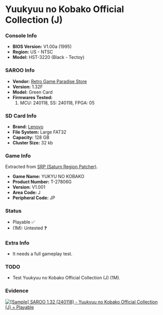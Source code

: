 # Yuukyuu no Kobako Official Collection (J)

### Console Info

- <b>BIOS Version:</b> V1.00a (1995)
- <b>Region:</b> US - NTSC
- <b>Model:</b> HST-3220 (Black - Tectoy)

### SAROO Info

- <b>Vendor:</b> [Retro Game Paradise Store](https://s.click.aliexpress.com/e/_DlCqvfB)
- <b>Version:</b> 1.32F
- <b>Model:</b> Green Card
- <b>Firmwares Tested:</b>
  1. MCU: 240118, SS: 240118, FPGA: 05

### SD Card Info

- <b>Brand:</b> [Lenovo](https://s.click.aliexpress.com/e/_DBowUFx)
- <b>File System:</b> Large FAT32
- <b>Capacity:</b> 128 GB
- <b>Cluster Size:</b> 32 kb

### Game Info

Extracted from [SRP (Saturn Region Patcher)](https://segaxtreme.net/resources/saturn-region-patcher.81/download).

- <b>Game Name:</b> YUKYU NO KOBAKO
- <b>Product Number:</b> T-27806G
- <b>Version:</b> V1.001
- <b>Area Code:</b> J
- <b>Peripheral Code:</b> JP

### Status

- Playable :white_check_mark:
- (1M): Untested :question:

### Extra Info

- It needs a full gameplay test.

### TODO

- Test Yuukyuu no Kobako Official Collection (J) (1M).

### Evidence

[![[Sample] SAROO 1.32 (240118) - Yuukyuu no Kobako Official Collection (J) = Playable](https://img.youtube.com/vi/UYddqwXNSHg/0.jpg)](https://www.youtube.com/watch?v=UYddqwXNSHg)
